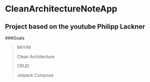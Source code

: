 # CleanArchitectureNoteApp

## Project based on the youtube Philipp Lackner

###Goals
>
> MVVM
> 
>Clean Architecture
>
>CRUD 
>
>Jetpack Compose
